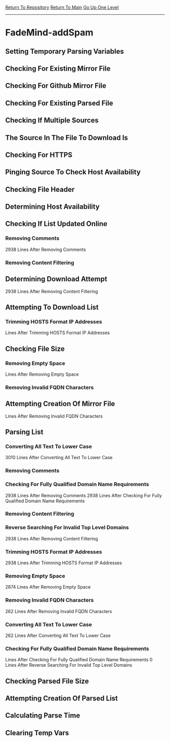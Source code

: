 [Return To Repository](https://github.com/DigitalWarrior/piholeparser/)
[Return To Main](https://github.com/DigitalWarrior/piholeparser/blob/master/RecentRunLogs/Mainlog.md)
[Go Up One Level](https://github.com/DigitalWarrior/piholeparser/blob/master/RecentRunLogs/TopLevelScripts/30-Processing-External-Blacklists.md)
____________________________________
# FadeMind-addSpam
## Setting Temporary Parsing Variables
## Checking For Existing Mirror File
## Checking For Github Mirror File
## Checking For Existing Parsed File
## Checking If Multiple Sources
## The Source In The File To Download Is
## Checking For HTTPS
## Pinging Source To Check Host Availability
## Checking File Header
## Determining Host Availability
## Checking If List Updated Online
### Removing Comments
2938 Lines After Removing Comments
### Removing Content Filtering
## Determining Download Attempt
2938 Lines After Removing Content Filtering
## Attempting To Download List
### Trimming HOSTS Format IP Addresses
 Lines After Trimming HOSTS Format IP Addresses
## Checking File Size
### Removing Empty Space
 Lines After Removing Empty Space
### Removing Invalid FQDN Characters
## Attempting Creation Of Mirror File
 Lines After Removing Invalid FQDN Characters
## Parsing List
### Converting All Text To Lower Case
3010 Lines After Converting All Text To Lower Case
### Removing Comments
### Checking For Fully Qualified Domain Name Requirements
2938 Lines After Removing Comments
2938 Lines After Checking For Fully Qualified Domain Name Requirements
### Removing Content Filtering
### Reverse Searching For Invalid Top Level Domains
2938 Lines After Removing Content Filtering
### Trimming HOSTS Format IP Addresses
2938 Lines After Trimming HOSTS Format IP Addresses
### Removing Empty Space
2874 Lines After Removing Empty Space
### Removing Invalid FQDN Characters
262 Lines After Removing Invalid FQDN Characters
### Converting All Text To Lower Case
262 Lines After Converting All Text To Lower Case
### Checking For Fully Qualified Domain Name Requirements
 Lines After Checking For Fully Qualified Domain Name Requirements
0 Lines After Reverse Searching For Invalid Top Level Domains
## Checking Parsed File Size
## Attempting Creation Of Parsed List
## Calculating Parse Time
## Clearing Temp Vars
